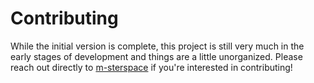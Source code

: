 # Contributing

While the initial version is complete, this project is still very much in the early stages of development and things are a little unorganized. Please reach out directly to [m-sterspace](https://github.com/m-sterspace) if you're interested in contributing!

